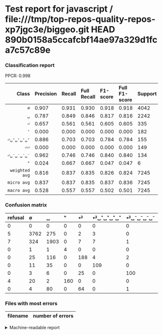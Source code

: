 # Test report for javascript / file:///tmp/top-repos-quality-repos-xp7jgc3e/biggeo.git HEAD 890b0158a5ccafcbf14ae97a329d1fca7c57c89e

### Classification report

PPCR: 0.998

| Class | Precision | Recall | Full Recall | F1-score | Full F1-score | Support | Full Support | PPCR |
|------:|:----------|:-------|:------------|:---------|:---------|:--------|:-------------|:-----|
| `∅` | 0.907| 0.931| 0.930| 0.918| 0.918| 4042| 4047| 0.999 |
| `␣` | 0.787| 0.849| 0.846| 0.817| 0.816| 2242| 2249| 0.997 |
| `⏎` | 0.657| 0.561| 0.561| 0.605| 0.605| 335| 335| 1.000 |
| `'` | 0.000| 0.000| 0.000| 0.000| 0.000| 182| 186| 0.978 |
| `⏎␣⁺␣⁺␣⁺␣⁺` | 0.886| 0.703| 0.703| 0.784| 0.784| 155| 155| 1.000 |
| `⏎⏎` | 0.000| 0.000| 0.000| 0.000| 0.000| 149| 149| 1.000 |
| `⏎␣⁻␣⁻␣⁻␣⁻` | 0.962| 0.746| 0.746| 0.840| 0.840| 134| 134| 1.000 |
| `"` | 0.024| 0.667| 0.667| 0.047| 0.047| 6| 6| 1.000 |
| `weighted avg` | 0.816| 0.837| 0.835| 0.826| 0.824| 7245| 7261| 0.998 |
| `micro avg` | 0.837| 0.837| 0.835| 0.837| 0.836| 7245| 7261| 0.998 |
| `macro avg` | 0.528| 0.557| 0.557| 0.502| 0.501| 7245| 7261| 0.998 |

### Confusion matrix

|refusal|  ∅| ␣| "| ⏎| ⏎␣⁺␣⁺␣⁺␣⁺| ⏎␣⁻␣⁻␣⁻␣⁻| '| ⏎⏎| 
|:---|:---|:---|:---|:---|:---|:---|:---|:---|
|0 |0 |0 |0 |0 |0 |0 |0 |0 |
|5 |3762 |275 |0 |2 |3 |0 |0 |0 |
|7 |324 |1903 |0 |7 |7 |1 |0 |0 |
|0 |1 |1 |4 |0 |0 |0 |0 |0 |
|0 |25 |116 |0 |188 |4 |2 |0 |0 |
|0 |11 |35 |0 |0 |109 |0 |0 |0 |
|0 |3 |6 |0 |25 |0 |100 |0 |0 |
|4 |20 |2 |160 |0 |0 |0 |0 |0 |
|0 |4 |80 |0 |64 |0 |1 |0 |0 |

### Files with most errors

| filename | number of errors|
|:----:|:-----|

<details>
    <summary>Machine-readable report</summary>
```json
{
  "cl_report": {"\"": {"f1-score": 0.047058823529411764, "precision": 0.024390243902439025, "recall": 0.6666666666666666, "support": 6}, "\u0027": {"f1-score": 0.0, "precision": 0.0, "recall": 0.0, "support": 182}, "macro avg": {"f1-score": 0.5015297360982799, "precision": 0.5278712887345214, "recall": 0.5571097800607515, "support": 7245}, "micro avg": {"f1-score": 0.8372670807453416, "precision": 0.8372670807453416, "recall": 0.8372670807453416, "support": 7245}, "weighted avg": {"f1-score": 0.8255070607278583, "precision": 0.8164448424736572, "recall": 0.8372670807453416, "support": 7245}, "\u2205": {"f1-score": 0.9184570312500001, "precision": 0.9065060240963856, "recall": 0.9307273626917367, "support": 4042}, "\u23ce": {"f1-score": 0.605475040257649, "precision": 0.6573426573426573, "recall": 0.5611940298507463, "support": 335}, "\u23ce\u23ce": {"f1-score": 0.0, "precision": 0.0, "recall": 0.0, "support": 149}, "\u23ce\u2423\u207a\u2423\u207a\u2423\u207a\u2423\u207a": {"f1-score": 0.7841726618705037, "precision": 0.8861788617886179, "recall": 0.7032258064516129, "support": 155}, "\u23ce\u2423\u207b\u2423\u207b\u2423\u207b\u2423\u207b": {"f1-score": 0.8403361344537815, "precision": 0.9615384615384616, "recall": 0.746268656716418, "support": 134}, "\u2423": {"f1-score": 0.8167381974248927, "precision": 0.7870140612076096, "recall": 0.8487957181088314, "support": 2242}},
  "cl_report_full": {"\"": {"f1-score": 0.047058823529411764, "precision": 0.024390243902439025, "recall": 0.6666666666666666, "support": 6}, "\u0027": {"f1-score": 0.0, "precision": 0.0, "recall": 0.0, "support": 186}, "macro avg": {"f1-score": 0.5013065786563256, "precision": 0.5278712887345214, "recall": 0.5566358088285027, "support": 7261}, "micro avg": {"f1-score": 0.836343581966083, "precision": 0.8372670807453416, "recall": 0.8354221181655419, "support": 7261}, "weighted avg": {"f1-score": 0.8244161613774625, "precision": 0.8160287167429529, "recall": 0.8354221181655419, "support": 7261}, "\u2205": {"f1-score": 0.9178967915090886, "precision": 0.9065060240963856, "recall": 0.9295774647887324, "support": 4047}, "\u23ce": {"f1-score": 0.605475040257649, "precision": 0.6573426573426573, "recall": 0.5611940298507463, "support": 335}, "\u23ce\u23ce": {"f1-score": 0.0, "precision": 0.0, "recall": 0.0, "support": 149}, "\u23ce\u2423\u207a\u2423\u207a\u2423\u207a\u2423\u207a": {"f1-score": 0.7841726618705037, "precision": 0.8861788617886179, "recall": 0.7032258064516129, "support": 155}, "\u23ce\u2423\u207b\u2423\u207b\u2423\u207b\u2423\u207b": {"f1-score": 0.8403361344537815, "precision": 0.9615384615384616, "recall": 0.746268656716418, "support": 134}, "\u2423": {"f1-score": 0.8155131776301693, "precision": 0.7870140612076096, "recall": 0.8461538461538461, "support": 2249}},
  "ppcr": 0.9977964467704173
}
```
</details>
